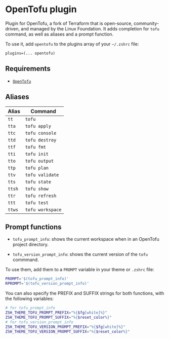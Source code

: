 # OpenTofu plugin

Plugin for OpenTofu, a fork of Terraform that is open-source, community-driven,
and managed by the Linux Foundation. It adds completion for `tofu` command, as
well as aliases and a prompt function.

To use it, add `opentofu` to the plugins array of your `~/.zshrc` file:

```shell
plugins=(... opentofu)
```

## Requirements

-   [`OpenTofu`](HTTPS://opentofu.org/)

## Aliases

| Alias  | Command          |
| ------ | ---------------- |
| `tt`   | `tofu`           |
| `tta`  | `tofu apply`     |
| `ttc`  | `tofu console`   |
| `ttd`  | `tofu destroy`   |
| `ttf`  | `tofu fmt`       |
| `tti`  | `tofu init`      |
| `tto`  | `tofu output`    |
| `ttp`  | `tofu plan`      |
| `ttv`  | `tofu validate`  |
| `tts`  | `tofu state`     |
| `ttsh` | `tofu show`      |
| `ttr`  | `tofu refresh`   |
| `ttt`  | `tofu test`      |
| `ttws` | `tofu workspace` |

## Prompt functions

-   `tofu_prompt_info`: shows the current workspace when in an OpenTofu project
    directory.

-   `tofu_version_prompt_info`: shows the current version of the `tofu`
    commmand.

To use them, add them to a `PROMPT` variable in your theme or `.zshrc` file:

```sh
PROMPT='$(tofu_prompt_info)'
RPROMPT='$(tofu_version_prompt_info)'
```

You can also specify the PREFIX and SUFFIX strings for both functions, with the
following variables:

```sh
# for tofu_prompt_info
ZSH_THEME_TOFU_PROMPT_PREFIX="%{$fg[white]%}"
ZSH_THEME_TOFU_PROMPT_SUFFIX="%{$reset_color%}"
# for tofu_version_prompt_info
ZSH_THEME_TOFU_VERSION_PROMPT_PREFIX="%{$fg[white]%}"
ZSH_THEME_TOFU_VERSION_PROMPT_SUFFIX="%{$reset_color%}"
```
